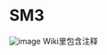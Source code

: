 # SM3
![image](https://user-images.githubusercontent.com/104775629/181991330-db558d53-7f3f-4460-a8c3-99c5062b46ca.png)
Wiki里包含注释
